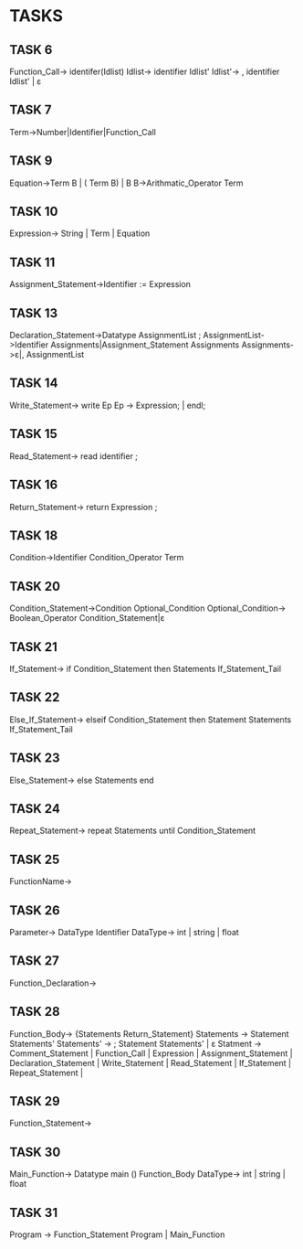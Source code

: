 # TASKS

## TASK 6
Function_Call-> identifer(Idlist)
Idlist-> identifier Idlist'
Idlist'-> , identifier Idlist' | ε
## TASK 7
Term->Number|Identifier|Function_Call
## TASK 9
Equation->Term B | ( Term B) | B
B->Arithmatic_Operator Term
## TASK 10
Expression-> String | Term | Equation
## TASK 11
Assignment_Statement->Identifier := Expression
## TASK 13
Declaration_Statement->Datatype  AssignmentList ;
AssignmentList->Identifier Assignments|Assignment_Statement Assignments
Assignments->ε|, AssignmentList
## TASK 14
Write_Statement-> write Ep
Ep -> Expression; | endl;
## TASK 15
Read_Statement-> read identifier ;
## TASK 16
Return_Statement-> return Expression ;
## TASK 18
Condition->Identifier Condition_Operator Term
## TASK 20
Condition_Statement->Condition Optional_Condition
Optional_Condition-> Boolean_Operator Condition_Statement|ε
## TASK 21
If_Statement-> if Condition_Statement then Statements If_Statement_Tail
## TASK 22
Else_If_Statement-> elseif Condition_Statement then Statement Statements If_Statement_Tail
## TASK 23
Else_Statement-> else Statements end
## TASK 24
Repeat_Statement-> repeat Statements until Condition_Statement
## TASK 25
FunctionName->
## TASK 26
Parameter-> DataType Identifier
DataType-> int | string | float
## TASK 27
Function_Declaration->
## TASK 28
Function_Body-> {Statements Return_Statement}
Statements -> Statement Statements'
Statements' -> ; Statement Statements' | ε
Statment -> Comment_Statement | 
	    Function_Call     |
	    Expression	      |
	    Assignment_Statement |
	    Declaration_Statement |
	    Write_Statement	|
	    Read_Statement |
	    If_Statement |
	    Repeat_Statement |
## TASK 29
Function_Statement->
## TASK 30
Main_Function-> Datatype main () Function_Body
DataType-> int | string | float
## TASK 31
Program -> Function_Statement Program | Main_Function
